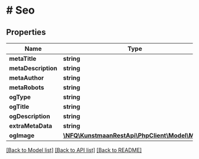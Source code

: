 # # Seo

## Properties

Name | Type | Description | Notes
------------ | ------------- | ------------- | -------------
**metaTitle** | **string** |  | [optional]
**metaDescription** | **string** |  | [optional]
**metaAuthor** | **string** |  | [optional]
**metaRobots** | **string** |  | [optional]
**ogType** | **string** |  | [optional]
**ogTitle** | **string** |  | [optional]
**ogDescription** | **string** |  | [optional]
**extraMetaData** | **string** |  | [optional]
**ogImage** | [**\NFQ\KunstmaanRestApi\PhpClient\Model\Media**](Media.md) |  | [optional]

[[Back to Model list]](../../README.md#models) [[Back to API list]](../../README.md#endpoints) [[Back to README]](../../README.md)
